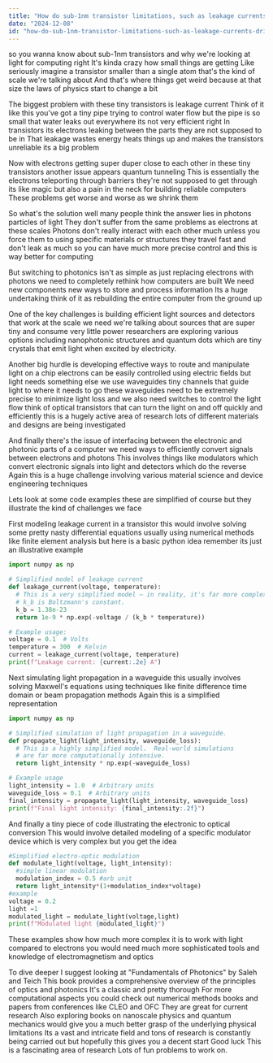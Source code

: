 ```yaml
---
title: "How do sub-1nm transistor limitations, such as leakage currents, drive the transition to photonic-based computing systems?"
date: "2024-12-08"
id: "how-do-sub-1nm-transistor-limitations-such-as-leakage-currents-drive-the-transition-to-photonic-based-computing-systems"
---
```


 so you wanna know about sub-1nm transistors and why we're looking at light for computing right  It's kinda crazy how small things are getting  Like seriously imagine a transistor smaller than a single atom that's the kind of scale we're talking about  And that's where things get weird  because at that size the laws of physics start to change a bit  

The biggest problem with these tiny transistors is leakage current  Think of it like this  you've got a tiny pipe trying to control water flow  but the pipe is so small that water leaks out everywhere  its not very efficient right  In transistors its electrons leaking between the parts they are not supposed to be in That leakage wastes energy heats things up and makes the transistors unreliable its a big problem

Now with electrons getting super duper close to each other in these tiny transistors another issue appears quantum tunneling This is essentially the electrons teleporting through barriers they're not supposed to get through its like magic but also a pain in the neck for building reliable computers  These problems get worse and worse as we shrink them  

So what's the solution well many people think the answer lies in photons  particles of light  They don't suffer from the same problems as electrons at these scales  Photons don't really interact with each other much unless you force them to using specific materials or structures  they travel fast and don't leak as much so you can have much more precise control  and this is way better for computing

But switching to photonics isn't as simple as just replacing electrons with photons  we need to completely rethink how computers are built We need new components new ways to store and process information  Its a huge undertaking  think of it as rebuilding the entire computer from the ground up  

One of the key challenges is building efficient light sources and detectors that work at the scale we need  we're talking about sources that are super tiny and consume very little power  researchers are exploring various options including nanophotonic structures and quantum dots which are tiny crystals that emit light when excited by electricity.

Another big hurdle is developing effective ways to route and manipulate light on a chip  electrons can be easily controlled using electric fields but light needs something else   we use waveguides tiny channels that guide light to where it needs to go  these waveguides need to be extremely precise to minimize light loss  and we also need switches to control the light flow  think of optical transistors that can turn the light on and off quickly and efficiently  this is a hugely active area of research  lots of different materials and designs are being investigated  

And finally  there's the issue of interfacing between the electronic and photonic parts of a computer  we need ways to efficiently convert signals between electrons and photons  This involves things like modulators which convert electronic signals into light and detectors which do the reverse  Again this is a huge challenge involving various material science and device engineering techniques


Lets look at some code examples  these are simplified of course  but they illustrate the kind of challenges we face

First  modeling leakage current in a transistor  this would involve solving some pretty nasty differential equations usually using numerical methods like finite element analysis  but here is a basic python idea  remember its just an illustrative example

```python
import numpy as np

# Simplified model of leakage current
def leakage_current(voltage, temperature):
  # This is a very simplified model – in reality, it's far more complex.
  # k_b is Boltzmann's constant.
  k_b = 1.38e-23
  return 1e-9 * np.exp(-voltage / (k_b * temperature))

# Example usage:
voltage = 0.1  # Volts
temperature = 300  # Kelvin
current = leakage_current(voltage, temperature)
print(f"Leakage current: {current:.2e} A")
```


Next  simulating light propagation in a waveguide this usually involves solving Maxwell's equations using techniques like finite difference time domain or beam propagation methods  Again this is a simplified representation


```python
import numpy as np

# Simplified simulation of light propagation in a waveguide.
def propagate_light(light_intensity, waveguide_loss):
  # This is a highly simplified model.  Real-world simulations
  # are far more computationally intensive.
  return light_intensity * np.exp(-waveguide_loss)

# Example usage
light_intensity = 1.0  # Arbitrary units
waveguide_loss = 0.1  # Arbitrary units
final_intensity = propagate_light(light_intensity, waveguide_loss)
print(f"Final light intensity: {final_intensity:.2f}")
```


And finally a tiny piece of code illustrating the electronic to optical conversion  This would involve detailed modeling of a specific modulator device which is very complex   but you get the idea


```python
#Simplified electro-optic modulation
def modulate_light(voltage, light_intensity):
  #simple linear modulation
  modulation_index = 0.5 #arb unit
  return light_intensity*(1+modulation_index*voltage)
#example
voltage = 0.2
light =1
modulated_light = modulate_light(voltage,light)
print(f"Modulated light {modulated_light}")
```

These examples show how much more complex it is to work with light compared to electrons you would need much more sophisticated tools and knowledge of electromagnetism and optics


To dive deeper I suggest looking at  "Fundamentals of Photonics" by Saleh and Teich  This book provides a comprehensive overview of the principles of optics and photonics  It's a classic and pretty thorough  For more computational aspects you could check out numerical methods books  and papers from conferences like CLEO and OFC  They are great for current research  Also exploring books on nanoscale physics and quantum mechanics would give you a much better grasp of the underlying physical limitations  Its a vast and intricate field and tons of research is constantly being carried out  but hopefully this gives you a decent start  Good luck  This is a fascinating area of research  Lots of fun problems to work on.
